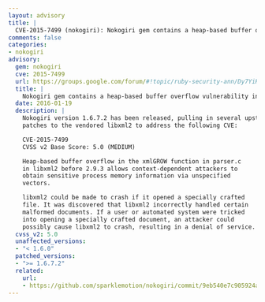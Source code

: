 ```yaml
---
layout: advisory
title: |
  CVE-2015-7499 (nokogiri): Nokogiri gem contains a heap-based buffer overflow vulnerability in libxml2
comments: false
categories:
- nokogiri
advisory:
  gem: nokogiri
  cve: 2015-7499
  url: https://groups.google.com/forum/#!topic/ruby-security-ann/Dy7YiKb_pMM
  title: |
    Nokogiri gem contains a heap-based buffer overflow vulnerability in libxml2
  date: 2016-01-19
  description: |
    Nokogiri version 1.6.7.2 has been released, pulling in several upstream
    patches to the vendored libxml2 to address the following CVE:

    CVE-2015-7499
    CVSS v2 Base Score: 5.0 (MEDIUM)

    Heap-based buffer overflow in the xmlGROW function in parser.c
    in libxml2 before 2.9.3 allows context-dependent attackers to
    obtain sensitive process memory information via unspecified
    vectors.

    libxml2 could be made to crash if it opened a specially crafted
    file. It was discovered that libxml2 incorrectly handled certain
    malformed documents. If a user or automated system were tricked
    into opening a specially crafted document, an attacker could
    possibly cause libxml2 to crash, resulting in a denial of service.
  cvss_v2: 5.0
  unaffected_versions:
  - "< 1.6.0"
  patched_versions:
  - ">= 1.6.7.2"
  related:
    url:
    - https://github.com/sparklemotion/nokogiri/commit/9eb540e7c905924a42757bf0a34c2c00707d536c
---
```

